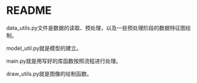 # README

data_utils.py文件是数据的读取、预处理，以及一些预处理阶段的数据特征图绘制。

model_util.py就是模型的建立。

main.py就是用写好的库函数按照流程进行处理。

draw_utils.py就是图像的绘制函数。
